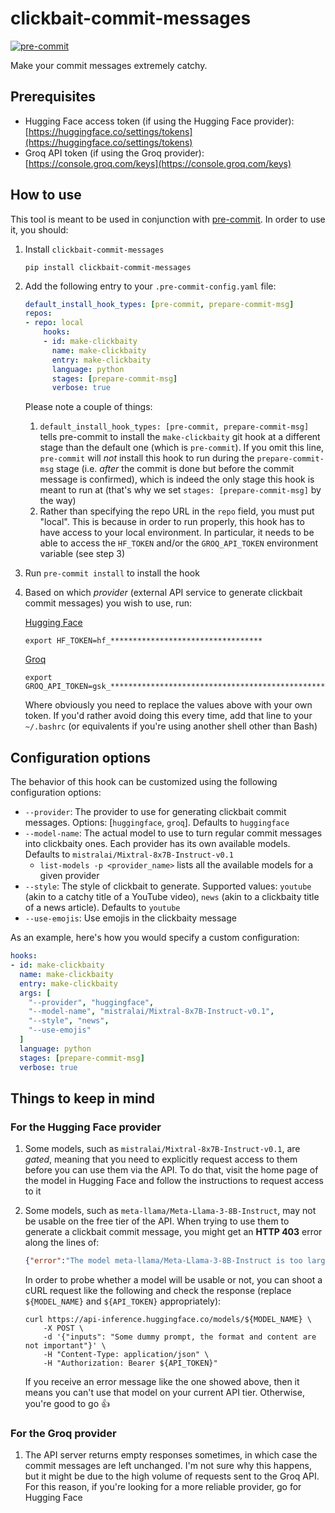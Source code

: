# clickbait-commit-messages
[![pre-commit](https://img.shields.io/badge/pre--commit-enabled-brightgreen?logo=pre-commit)](https://github.com/pre-commit/pre-commit)

Make your commit messages extremely catchy.

## Prerequisites
- Hugging Face access token (if using the Hugging Face provider): [https://huggingface.co/settings/tokens](https://huggingface.co/settings/tokens)
- Groq API token (if using the Groq provider): [https://console.groq.com/keys](https://console.groq.com/keys)

## How to use
This tool is meant to be used in conjunction with [pre-commit](https://pre-commit.com/). In order to use it, you should:
1. Install `clickbait-commit-messages`
    ```
    pip install clickbait-commit-messages
    ```
2. Add the following entry to your `.pre-commit-config.yaml` file:
    ```yaml
    default_install_hook_types: [pre-commit, prepare-commit-msg]
    repos:
    - repo: local
        hooks:
        - id: make-clickbaity
          name: make-clickbaity
          entry: make-clickbaity
          language: python
          stages: [prepare-commit-msg]
          verbose: true
    ```
    Please note a couple of things:
    1. `default_install_hook_types: [pre-commit, prepare-commit-msg]` tells pre-commit to install the `make-clickbaity` git hook at a different stage than the default one (which is `pre-commit`). If you omit this line, `pre-commit` will _not_ install this hook to run during the `prepare-commit-msg` stage (i.e. _after_ the commit is done but before the commit message is confirmed), which is indeed the only stage this hook is meant to run at (that's why we set `stages: [prepare-commit-msg]` by the way)
    2. Rather than specifying the repo URL in the `repo` field, you must put "local". This is because in order to run properly, this hook has to have access to your local environment. In particular, it needs to be able to access the `HF_TOKEN` and/or the `GROQ_API_TOKEN` environment variable (see step 3)
3. Run `pre-commit install` to install the hook
4. Based on which _provider_ (external API service to generate clickbait commit messages) you wish to use, run:

   [Hugging Face](https://huggingface.co/docs/api-inference/index)

    ```
    export HF_TOKEN=hf_**********************************
    ```
   [Groq](https://groq.com/)

    ```
    export GROQ_API_TOKEN=gsk_****************************************************
    ```
    Where obviously you need to replace the values above with your own token. If you'd rather avoid doing this every time, add that line to your `~/.bashrc` (or equivalents if you're using another shell other than Bash)

## Configuration options
The behavior of this hook can be customized using the following configuration options:
- `--provider`: The provider to use for generating clickbait commit messages. Options: [`huggingface`, `groq`]. Defaults to `huggingface`
- `--model-name`: The actual model to use to turn regular commit messages into clickbaity ones. Each provider has its own available models. Defaults to `mistralai/Mixtral-8x7B-Instruct-v0.1`
  - `list-models -p <provider_name>` lists all the available models for a given provider
- `--style`: The style of clickbait to generate. Supported values: `youtube` (akin to a catchy title of a YouTube video), `news` (akin to a clickbaity title of a news article). Defaults to `youtube`
- `--use-emojis`: Use emojis in the clickbaity message

As an example, here's how you would specify a custom configuration:
```yaml
hooks:
- id: make-clickbaity
  name: make-clickbaity
  entry: make-clickbaity
  args: [
    "--provider", "huggingface",
    "--model-name", "mistralai/Mixtral-8x7B-Instruct-v0.1",
    "--style", "news",
    "--use-emojis"
  ]
  language: python
  stages: [prepare-commit-msg]
  verbose: true
```

## Things to keep in mind
### For the Hugging Face provider
1. Some models, such as `mistralai/Mixtral-8x7B-Instruct-v0.1`, are _gated_, meaning that you need to explicitly request access to them before you can use them via the API. To do that, visit the home page of the model in Hugging Face and follow the instructions to request access to it

2. Some models, such as `meta-llama/Meta-Llama-3-8B-Instruct`, may not be usable on the free tier of the API. When trying to use them to generate a clickbait commit message, you might get an **HTTP 403** error along the lines of:
    ```json
    {"error":"The model meta-llama/Meta-Llama-3-8B-Instruct is too large to be loaded automatically (16GB > 10GB). Please use Spaces (https://huggingface.co/spaces) or Inference Endpoints (https://huggingface.co/inference-endpoints)."}
    ```
    In order to probe whether a model will be usable or not, you can shoot a cURL request like the following and check the response (replace `${MODEL_NAME}` and `${API_TOKEN}` appropriately):
    ```curl
    curl https://api-inference.huggingface.co/models/${MODEL_NAME} \
        -X POST \
        -d '{"inputs": "Some dummy prompt, the format and content are not important"}' \
        -H "Content-Type: application/json" \
        -H "Authorization: Bearer ${API_TOKEN}"
    ```
    If you receive an error message like the one showed above, then it means you can't use that model on your current API tier. Otherwise, you're good to go 👍

### For the Groq provider
1. The API server returns empty responses sometimes, in which case the commit messages are left unchanged. I'm not sure why this happens, but it might be due to the high volume of requests sent to the Groq API. For this reason, if you're looking for a more reliable provider, go for Hugging Face
